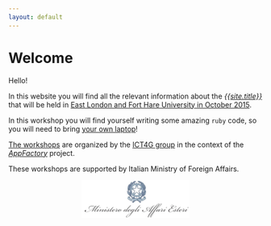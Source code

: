 ```yaml
---
layout: default
---
```


# Welcome

Hello!

 In this website you will find all the relevant information about the [*{{site.title}}*](course) that will be held in [East London and Fort Hare University in October 2015](where-and-when).

In this workshop you will find yourself writing some amazing `ruby` code, so you will need to bring [your own laptop](prereq)!

[The workshops](about) are organized by the [ICT4G group](http://ict4g.org) in the context of the *[AppFactory](http://ict4g.org/home/projects)* project.

These workshops are supported by Italian Ministry of Foreign Affairs.

<div style="text-align: center">
  <img src="images/logo-MAE.jpg" height="75" />
</div>